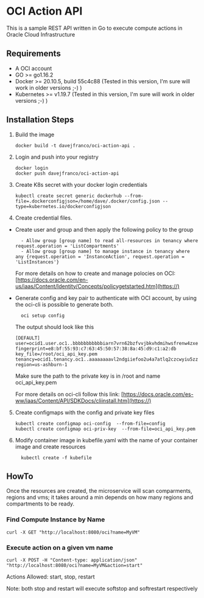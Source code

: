 # OCI Action API

This is a sample REST API written in Go to execute compute actions in Oracle Cloud Infrastructure

## Requirements
- A OCI account
- GO >= go1.16.2
- Docker >= 20.10.5, build 55c4c88 (Tested in this version, I'm sure will work in older versions ;-) )
- Kubernetes >= v1.19.7 (Tested in this version, I'm sure will work in older versions ;-) )


## Installation Steps

1. Build the image
    ```
    docker build -t davejfranco/oci-action-api .
    ```
2. Login and push into your registry
    ```
    docker login
    docker push davejfranco/oci-action-api
    ```

3. Create K8s secret with your docker login credentials
    ```
    kubectl create secret generic dockerhub --from-file=.dockerconfigjson=/home/dave/.docker/config.json --type=kubernetes.io/dockerconfigjson
    ```
4. Create credential files.
- Create user and group and then apply the following policy to the group
  ```
    - Allow group [group name] to read all-resources in tenancy where request.operation = 'ListCompartments'	
    - Allow group [group name] to manage instance in tenancy where any {request.operation = 'InstanceAction', request.operation = 'ListInstances'}
  ```
  For more details on how to create and manage polocies on OCI: [https://docs.oracle.com/en-us/iaas/Content/Identity/Concepts/policygetstarted.htm](https://)

- Generate config and key pair to authenticate with OCI account, by using the oci-cli is possible to generate both.
  ```
    oci setup config
  ```
  The output should look like this
  ```
  [DEFAULT]
  user=ocid1.user.oc1..bbbbbbbbbbbiarn7vrn62bzfvvjbkvhdmihwsfrenw4zxe7oexm3b2jm6pbaoja
  fingerprint=e8:bf:55:93:c7:63:45:50:57:38:8a:45:d9:c1:a2:db
  key_file=/root/oci_api_key.pem
  tenancy=ocid1.tenancy.oc1..aaaaaaaavl2ndgiiefoo2u4a7atlq2czcwyiu5zzb6rzwwpeyt5o2xmtaxwa
  region=us-ashburn-1
  ```
  Make sure the path to the private key is in /root and name oci_api_key.pem

  For more details on oci-cli follow this link: [https://docs.oracle.com/es-ww/iaas/Content/API/SDKDocs/cliinstall.htm](https://)

5. Create configmaps with the config and private key files
    ```
    kubectl create configmap oci-config  --from-file=config
    kubectl create configmap oci-priv-key  --from-file=oci_api_key.pem
    ```

6. Modify container image in kubefile.yaml with the name of your container image and create resources
    ```
      kubectl create -f kubefile
    ```
## HowTo
Once the resources are created, the microservice will scan comparments, regions and vms; it takes around a min depends on how many regions and compartments to be ready.

### Find Compute Instance by Name
  ```
  curl -X GET "http://localhost:8080/oci?name=MyVM"
  ```

### Execute action on a given vm name
  ```
  curl -X POST -H "Content-type: application/json" "http://localhost:8080/oci?name=MyVM&action=start"
  ```
  Actions Allowed: start, stop, restart

  Note: both stop and restart will execute softstop and softrestart respectively 